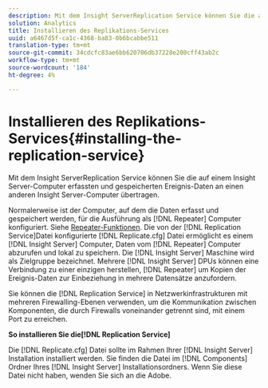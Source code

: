```yaml
---
description: Mit dem Insight ServerReplication Service können Sie die auf einem Insight Server-Computer erfassten und gespeicherten Ereignis-Daten an einen anderen Insight Server-Computer übertragen.
solution: Analytics
title: Installieren des Replikations-Services
uuid: a6467d5f-ca1c-4368-ba83-0b6bcabbe511
translation-type: tm+mt
source-git-commit: 34cdcfc83ae6bb620706db37228e200cff43ab2c
workflow-type: tm+mt
source-wordcount: '184'
ht-degree: 4%

---
```



# Installieren des Replikations-Services{#installing-the-replication-service}

Mit dem Insight ServerReplication Service können Sie die auf einem Insight Server-Computer erfassten und gespeicherten Ereignis-Daten an einen anderen Insight Server-Computer übertragen.

Normalerweise ist der Computer, auf dem die Daten erfasst und gespeichert werden, für die Ausführung als [!DNL Repeater] Computer konfiguriert. Siehe [Repeater-Funktionen](../../../home/c-inst-svr/c-rptr-fntly/c-rptr-fntly.md). Die von der [!DNL Replication Service]Datei konfigurierte [!DNL Replicate.cfg] Datei ermöglicht es einem [!DNL Insight Server] Computer, Daten vom [!DNL Repeater] Computer abzurufen und lokal zu speichern. Die [!DNL Insight Server] Maschine wird als Zielgruppe bezeichnet. Mehrere [!DNL Insight Server] DPUs können eine Verbindung zu einer einzigen herstellen, [!DNL Repeater] um Kopien der Ereignis-Daten zur Einbeziehung in mehrere Datensätze anzufordern.

Sie können die [!DNL Replication Service] in Netzwerkinfrastrukturen mit mehreren Firewalling-Ebenen verwenden, um die Kommunikation zwischen Komponenten, die durch Firewalls voneinander getrennt sind, mit einem Port zu erreichen.

**So installieren Sie die[!DNL Replication Service]**

Die [!DNL Replicate.cfg] Datei sollte im Rahmen Ihrer [!DNL Insight Server] Installation installiert werden. Sie finden die Datei im [!DNL Components] Ordner Ihres [!DNL Insight Server] Installationsordners. Wenn Sie diese Datei nicht haben, wenden Sie sich an die Adobe.
